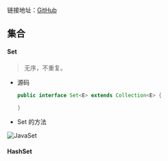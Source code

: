 链接地址：[GitHub](https://github.com/xingshaocheng/architect-awesome)



## 集合

#### Set

> 无序，不重复。

- 源码

  ```java
  public interface Set<E> extends Collection<E> {
      
  }
  ```

- Set 的方法

![JavaSet](https://mortre-picgo.oss-cn-beijing.aliyuncs.com/20190817101828.png)

#### HashSet



